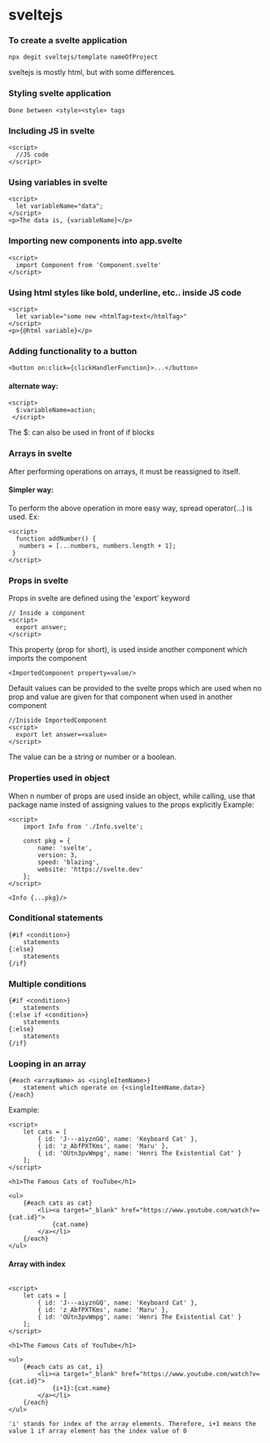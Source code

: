 # sveltejs

### To create a svelte application
```svelte
npx degit sveltejs/template nameOfProject
```

sveltejs is mostly html, but with some differences.

### Styling svelte application
```svelte
Done between <style><style> tags
```
### Including JS in svelte
```svelte
<script>
  //JS code
</script>
```

### Using variables in svelte
```svelte
<script>
  let variableName="data";
</script>
<p>The data is, {variableName}</p>
```
### Importing new components into app.svelte
```svelte
<script>
  import Component from 'Component.svelte'
</script>
```

### Using html styles like bold, underline, etc.. inside JS code
```svelte
<script>
  let variable="some new <htmlTag>text</htmlTag>"
</script>
<p>{@html variable}</p>
```

### Adding functionality to a button
```svelte
<button on:click={clickHandlerFunction}>...</button>
```

#### alternate way:
```svelte
<script>
  $:variableName=action;
 </script>
 ```
 The $: can also be used in front of if blocks
 
 ### Arrays in svelte
 After performing operations on arrays, it must be reassigned to itself.
 
 #### Simpler way:
 To perform the above operation in more easy way, spread operator(...) is used.
 Ex:
 ```svelte
 <script>
   function addNumber() {
    numbers = [...numbers, numbers.length + 1];
  }
</script>
 ```

### Props in svelte
Props in svelte are defined using the 'export' keyword
```svelte
// Inside a component
<script>
  export answer;
</script>
```
This property (prop for short), is used inside another component which imports the component

```svelte
<ImportedComponent property=value/>
```
Default values can be provided to the svelte props which are used when no prop and value are given for that component when used in another component

```svelte
//Iniside ImportedComponent
<script>
  export let answer=<value>
</script>
```
The value can be a string or number or a boolean.

### Properties used in object
When n number of props are used inside an object, while calling, use that package name insted of assigning values to the props explicitly
Example:
```svelte
<script>
	import Info from './Info.svelte';

	const pkg = {
		name: 'svelte',
		version: 3,
		speed: 'blazing',
		website: 'https://svelte.dev'
	};
</script>

<Info {...pkg}/>
```

### Conditional statements
```svellte
{#if <condition>}
	statements
{:else}
	statements
{/if}
```

### Multiple conditions
```svelte
{#if <condition>}
	statements
{:else if <condition>}
	statements
{:else}
	statements
{/if}
```

### Looping in an array
```svelte
{#each <arrayName> as <singleItemName>}
	statement which operate on {<singleItemName.data>}
{/each}
```
Example:
```svelte
<script>
	let cats = [
		{ id: 'J---aiyznGQ', name: 'Keyboard Cat' },
		{ id: 'z_AbfPXTKms', name: 'Maru' },
		{ id: 'OUtn3pvWmpg', name: 'Henri The Existential Cat' }
	];
</script>

<h1>The Famous Cats of YouTube</h1>

<ul>
	{#each cats as cat}
		<li><a target="_blank" href="https://www.youtube.com/watch?v={cat.id}">
			{cat.name}
		</a></li>
	{/each}
</ul>
```
#### Array with index
```svelte

<script>
	let cats = [
		{ id: 'J---aiyznGQ', name: 'Keyboard Cat' },
		{ id: 'z_AbfPXTKms', name: 'Maru' },
		{ id: 'OUtn3pvWmpg', name: 'Henri The Existential Cat' }
	];
</script>

<h1>The Famous Cats of YouTube</h1>

<ul>
	{#each cats as cat, i}
		<li><a target="_blank" href="https://www.youtube.com/watch?v={cat.id}">
			{i+1}:{cat.name}
		</a></li>
	{/each}
</ul>

'i' stands for index of the array elements. Therefore, i+1 means the value 1 if array element has the index value of 0
``` 

###
